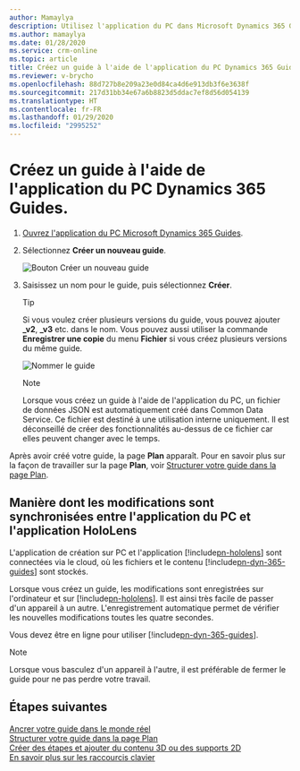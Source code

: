 ```yaml
---
author: Mamaylya
description: Utilisez l'application du PC dans Microsoft Dynamics 365 Guides comme première étape de la création d'un guide.
ms.author: mamaylya
ms.date: 01/28/2020
ms.service: crm-online
ms.topic: article
title: Créez un guide à l'aide de l'application du PC Dynamics 365 Guides.
ms.reviewer: v-brycho
ms.openlocfilehash: 88d727b8e209a23e0d84ca4d6e913db3f6e3638f
ms.sourcegitcommit: 217d31bb34e67a6b8823d5ddac7ef8d56d054139
ms.translationtype: HT
ms.contentlocale: fr-FR
ms.lasthandoff: 01/29/2020
ms.locfileid: "2995252"
---
```

# <a name="create-a-guide-by-using-the-dynamics-365-guides-pc-app"></a>Créez un guide à l'aide de l'application du PC Dynamics 365 Guides.

1. [Ouvrez l'application du PC Microsoft Dynamics 365 Guides](install-sign-in-pc-app.md).

2. Sélectionnez **Créer un nouveau guide**.

    ![Bouton Créer un nouveau guide](media/create-guide.PNG "Bouton Créer un nouveau guide")

3. Saisissez un nom pour le guide, puis sélectionnez **Créer**.

    > [!TIP]
    > Si vous voulez créer plusieurs versions du guide, vous pouvez ajouter **\_v2**, **\_v3** etc. dans le nom. Vous pouvez aussi utiliser la commande **Enregistrer une copie** du menu **Fichier** si vous créez plusieurs versions du même guide.

    ![Nommer le guide](media/name-guide.PNG "Nommer le guide")

    > [!NOTE]
    > Lorsque vous créez un guide à l'aide de l'application du PC, un fichier de données JSON est automatiquement créé dans Common Data Service. Ce fichier est destiné à une utilisation interne uniquement. Il est déconseillé de créer des fonctionnalités au-dessus de ce fichier car elles peuvent changer avec le temps.

Après avoir créé votre guide, la page **Plan** apparaît. Pour en savoir plus sur la façon de travailler sur la page **Plan**, voir [Structurer votre guide dans la page Plan](structure-guide.md).

## <a name="how-changes-are-synced-between-the-pc-app-and-the-hololens-app"></a>Manière dont les modifications sont synchronisées entre l'application du PC et l'application HoloLens

L'application de création sur PC et l'application [!include[pn-hololens](../includes/pn-hololens.md)] sont connectées via le cloud, où les fichiers et le contenu [!include[pn-dyn-365-guides](../includes/pn-dyn-365-guides.md)] sont stockés.

Lorsque vous créez un guide, les modifications sont enregistrées sur l'ordinateur et sur [!include[pn-hololens](../includes/pn-hololens.md)]. Il est ainsi très facile de passer d'un appareil à un autre. L'enregistrement automatique permet de vérifier les nouvelles modifications toutes les quatre secondes.

Vous devez être en ligne pour utiliser [!include[pn-dyn-365-guides](../includes/pn-dyn-365-guides.md)].

> [!NOTE]
> Lorsque vous basculez d'un appareil à l'autre, il est préférable de fermer le guide pour ne pas perdre votre travail.

## <a name="whats-next"></a>Étapes suivantes

[Ancrer votre guide dans le monde réel](anchor.md)<br>
[Structurer votre guide dans la page Plan](structure-guide.md)<br>
[Créer des étapes et ajouter du contenu 3D ou des supports 2D](create-steps-assign-media.md)<br>
[En savoir plus sur les raccourcis clavier](keyboard-shortcuts-pc-app.md)
